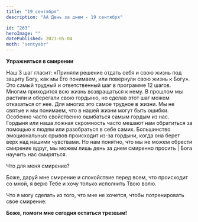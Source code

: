 ```yaml
---
title: "19 сентября"
description: "АА День за днем - 19 сентября"

id: "263"
heroImage: ""
datePublished: 2023-05-04
moth: "sentyabr"
---
```


**Упражняться в смирении**

Наш 3 шаг гласит: «Приняли решение отдать себя и свою жизнь под защиту Богу,
как мы Его понимаем, или повернули свою жизнь к Богу». Это самый трудный и
ответственный шаг в программе 12 шагов. Многим приходится всю жизнь
возвращаться к нему. В прошлом мы растили и оберегали свою гордыню, но сделав
этот шаг можем отказаться от нее. Для многих это самое трудное в жизни. Мы не
святые и мы понимаем, что в нашей жизни могут быть ошибки. Особенно часто
свойственно ошибаться самым гордым из нас. Гордыня или наша ложная скромность
часто мешают нам обратиться за помощью к людям или разобраться в себе самих.
Большинство эмоциональных срывов происходит из-за гордыни, когда она берет
верх над нашими чувствами. Но нам понятно, что мы не можем обрести смирение
вдруг, мы можем лишь день за днем смиренно просить | Бога научить нас
смиряться.

Что для меня смирение?

Боже, даруй мне смирение и спокойствие перед всем, что происходит со мной, я
верю Тебе и хочу только исполнить Твою волю.

Что я могу сделать из того, что мне не хочется, чтобы потренировать свое
смирение:

**Боже, помоги мне сегодня остаться трезвым!**
